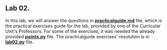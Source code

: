 ## Lab 02.



In this lab, we will answer the questions in **[practicalguide.md](https://github.com/alexandradecarvalho/programming-fundamentals/blob/main/practical-classes/lab02/practicalguide.md)** file, which is the practical exercises guide for the lab, provided by one of the Curricular Unit's Professors. For some of the exercises, it was needed the already provided **[points.py](https://github.com/alexandradecarvalho/programming-fundamentals/blob/main/practical-classes/lab02/points.py)** file. The practicalguide exercises' resolution is in **[lab02.py](https://github.com/alexandradecarvalho/programming-fundamentals/blob/main/practical-classes/lab02/lab02.py)** file.



